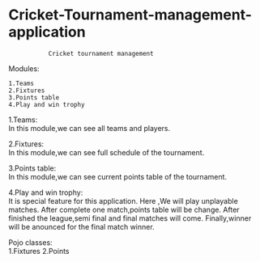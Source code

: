 # Cricket-Tournament-management-application

			   Cricket tournament management 

Modules:

	1.Teams
	2.Fixtures
	3.Points table
	4.Play and win trophy


1.Teams:<br>
     In this module,we can see all teams and players.

2.Fixtures:<br>
     In this module,we can see full schedule of the tournament.

3.Points table:<br>
     In this module,we can see current points table of the tournament.

4.Play and win trophy:<br>
     It is special feature for  this application.
     Here ,We will play unplayable matches.
     After complete one match,points table will be change.
     After finished the league,semi final and final matches will come.
     Finally,winner will be anounced for the final match winner.

Pojo classes:<br>
    1.Fixtures
    2.Points
    
